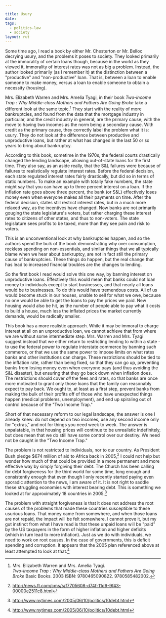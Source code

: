 ```yaml
---

title: Usury
date: 
tags:
  - politics-law 
  - society 
layout: rut
---
```



Some time ago, I read a book by either Mr. Chesterton or Mr. Belloc decrying
usury, and the problems it poses to society.  They looked primarily at the
immorality of certain loans though, because in the world as they viewed it,
immorality of interest rates was not as big a problem.  Instead, the author
looked primarily (as I remember it) at the distinction between a "productive"
and "non-productive" loan.  That is, between a loan to enable someone to make
money, versus a loan to enable someone to obtain a necessity (housing).

Mrs. Elizabeth Warren and Mrs. Amelia Tyagi, in their book _Two-income Trap :
Why Middle-class Mothers and Fathers Are Going Broke_ take a different look at
the same topic.[^20130102-1] They start with the reality of more bankruptcies,
and found from the data that the mortgage industry in particular, and the
credit industry in general, are the primary cause, with the move to having two
incomes as the norm being a secondary cause.  With credit as the primary cause,
they correctly label the problem what it is: usury.  They do not look at the
difference between productive and unproductive loans, but rather at what has
changed in the last 50 or so years to bring about bankruptcy.

[^20130102-1]: Mrs. Elizabeth Warren and Mrs. Amelia Tyagi.  
    _Two-income Trap : Why Middle-class Mothers and Fathers Are Going Broke_ 
    Basic Books. 2003 ISBN: 9780465090822. 9780585482002.

According to this book, sometime in the 1970s, the federal courts drastically
changed the lending landscape, allowing out-of-state loans for the first
time.  They also say, as an aside really, that the S&L failures were
because of failures to realistically regulate interest rates.  Before the
federal decision, each state regulated interest rates fairly drastically,
but did so in terms of static numbers.  To make an example with totally fake
numbers, the state might say that you can have up to three percent interest
on a loan.  If the inflation rate goes above three percent, the bank (or S&L)
effectively loses money even when everyone makes all their payments on time.
After the federal decision, states still restrict interest rates, but in a
much more relaxed way, as the incentives have changed.  Now banks are not
primarily gouging the state legislature's voters, but rather charging these
interest rates to citizens of other states, and thus to non-voters.  The state
legislature sees profits to be taxed, more than they see pain and risk to
voters.

This is an unconventional look at why bankruptcies happen, and so the authors
spend the bulk of the book demonstrating why over consumption, reckless
spending on non-essentials, and similar things that we all typically blame
when we hear about bankruptcy, are not in fact still the primary cause of
bankruptcies.  These things do happen, but the real change that has lead to
increased financial troubles are the changes to lending.

So the first book I read would solve this one way, by banning interest on
unproductive loans.  Effectively this would mean that banks could not loan
money to individuals except to start businesses, and that nearly all loans
would be to businesses.  To do this would have tremendous costs.  All of us
would become stuck in our houses, unable to sell for what we owe, because no
one would be able to get the loans to pay the prices we paid.  New housing
would also be hit, as the number of people able to pay what it costs to build
a house, much less the inflated prices the market currently demands, would be
radically smaller.

This book has a more realistic approach.  While it may be immoral to charge
interest at all on an unproductive loan, we cannot achieve that from where
we are without some intermediate step.  Mrs. Warren and Mrs. Tyagi suggest
instead that we either return to restricting lending to within a state - to use
the federal power to regulate interstate commerce by banning such commerce,
or that we use the same power to impose limits on what rates banks and other
institutions can charge.  These restrictions should be tied to the inflation
rate, rather than being fixed, so that they can go up, preventing banks from
losing money even when everyone pays (and thus avoiding the S&L disaster),
but ensuring that they go back down when inflation does.  The restrictions
should cover *all* the fees and rates, so that banks are once more motivated
to grant only those loans that the family can reasonably expect to pay back.
We ought to, at least as a first step, prevent banks from making the bulk of
their profits off of those who have unexpected things happen (medical problems,
unemployment), and end up spiraling out of control because of the "Two Income
Trap."

Short of that necessary reform to our legal landscape, the answer is one I
already knew: do not depend on two incomes, use any second income only for
"extras," and not for things you need week to week.  The answer is unpalatable,
in that housing prices will continue to be unrealistic indefinitely, but does
mean that we do still have some control over our destiny.  We need not be
caught in the "Two Income Trap."

The problem is not restricted to individuals, nor to our country. As President
Bush pledge $674 million of aid to Africa back in 2005,[^20050607-1] I
could not help but wonder how much of that could be provided in a more
permanent and more effective way by simply forgiving their debt.
The Church has been calling for debt forgiveness for the third
world for some time, long enough and consistently enough that even
though I only recently started paying even sporadic attention to the
news, I am aware of it.  It is not right to saddle these struggling
economies with interest bearing debt.  This is something we looked at for
approximately 18 countries in 2005.[^20050610-1] 

The problem with straight forgiveness is that it does not address the root
causes of the problems that made these countries susceptible to these usurious
loans.  That money came from somewhere, and when those loans are not repaid, the
impact will be felt somewhere.  I cannot prove it, but my gut instinct from what
I have read is that these unpaid loans will be "paid" by the US taxpayers in the
form of higher inflation and higher deficits (which in turn lead to more
inflation).  Just as we do with individuals, we need to work on root causes.  In
the case of governments, this is deficit spending and corruption.  It appears
that the 2005 plan referenced above at least attempted to look at
that.[^20050610-2]

[^20050610-1]: <http://www.nytimes.com/2005/06/10/politics/10debt.html>

[^20050610-2]: <http://www.nytimes.com/2005/06/10/politics/10debt.html>

[^20050607-1]: <http://news.ft.com/cms/s/f7705608-d74f-11d9-9f43-00000e2511c8.html>

